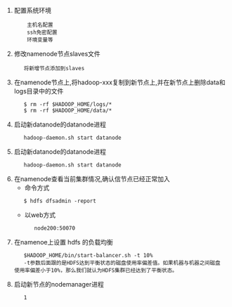 1. 配置系统环境
    ````
        主机名配置
        ssh免密配置
        环境变量等
    ````
2. 修改namenode节点slaves文件
     ````
        将新增节点添加到slaves
     ````
3. 在namenode节点上,将hadoop-xxx复制到新节点上,并在新节点上删除data和logs目录中的文件
     ````
        $ rm -rf $HADOOP_HOME/logs/*
        $ rm -rf $HADOOP_HOME/data/*
     ````
4. 启动新datanode的datanode进程
     ````
        hadoop-daemon.sh start datanode
     ````        
5. 启动新datanode的datanode进程
     ````
        hadoop-daemon.sh start datanode
     ````  
6.  在namenode查看当前集群情况,确认信节点已经正常加入
    - 命令方式
     ````
        $ hdfs dfsadmin -report
     ````  
    - 以web方式
        ````
           node200:50070
        ````  
7. 在namenoe上设置 hdfs 的负载均衡
     ````
        $HADOOP_HOME/bin/start-balancer.sh -t 10%
        -t参数后面跟的是HDFS达到平衡状态的磁盘使用率偏差值。如果机器与机器之间磁盘使用率偏差小于10%，那么我们就认为HDFS集群已经达到了平衡状态。
     ````                  
8. 启动新节点的nodemanager进程
     ````
        1
     ````                   